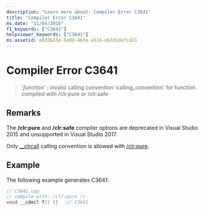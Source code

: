 ```yaml
---
description: "Learn more about: Compiler Error C3641"
title: "Compiler Error C3641"
ms.date: "11/04/2016"
f1_keywords: ["C3641"]
helpviewer_keywords: ["C3641"]
ms.assetid: e8d3613e-5e8d-46fe-a516-eb7d1de7cd21
---
```

# Compiler Error C3641

> '*function*' : invalid calling convention 'calling_convention' for function compiled with /clr:pure or /clr:safe

## Remarks

The **/clr:pure** and **/clr:safe** compiler options are deprecated in Visual Studio 2015 and unsupported in Visual Studio 2017.

Only [__clrcall](../../cpp/clrcall.md) calling convention is allowed with [/clr:pure](../../build/reference/clr-common-language-runtime-compilation.md).

## Example

The following example generates C3641:

```cpp
// C3641.cpp
// compile with: /clr:pure /c
void __cdecl f() {}   // C3641
```
